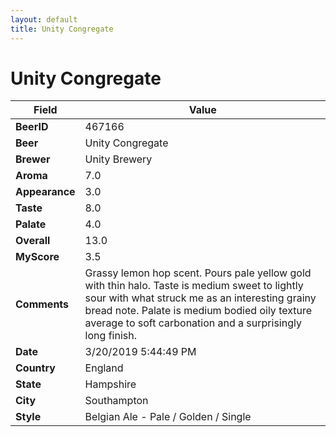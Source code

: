 ```yaml
---
layout: default
title: Unity Congregate 
---
```


# Unity Congregate 

| Field         | Value     |
|---------------|-----------|
| **BeerID** | 467166 |
| **Beer** | Unity Congregate  |
| **Brewer** | Unity Brewery |
| **Aroma** | 7.0 |
| **Appearance** | 3.0 |
| **Taste** | 8.0 |
| **Palate** | 4.0 |
| **Overall** | 13.0 |
| **MyScore** | 3.5 |
| **Comments** | Grassy lemon hop scent. Pours pale yellow gold with thin halo. Taste is medium sweet to lightly sour with what struck me as an interesting grainy bread note. Palate is medium bodied oily texture average to soft carbonation and a surprisingly long finish.  |
| **Date** | 3/20/2019 5:44:49 PM |
| **Country** | England |
| **State** | Hampshire |
| **City** | Southampton |
| **Style** | Belgian Ale - Pale / Golden / Single |

